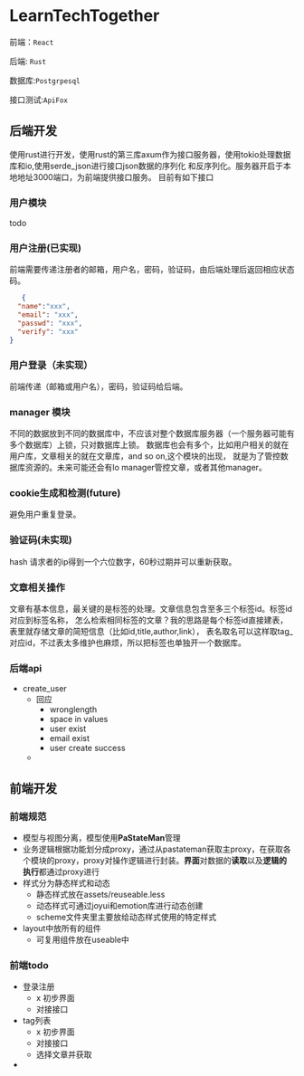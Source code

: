 # LearnTechTogether
前端：`React`


后端: `Rust`

数据库:`Postgrpesql`


接口测试:`ApiFox`
## 后端开发
使用rust进行开发，使用rust的第三库axum作为接口服务器，使用tokio处理数据库和io,使用serde_json进行接口json数据的序列化
和反序列化。服务器开启于本地地址3000端口，为前端提供接口服务。
目前有如下接口
### 用户模块
todo
### 用户注册(已实现)
前端需要传递注册者的邮箱，用户名，密码，验证码，由后端处理后返回相应状态码。
```json
   {
  "name":"xxx",
  "email": "xxx",
  "passwd": "xxx",
  "verify": "xxx"
}
```
### 用户登录（未实现）
前端传递（邮箱或用户名），密码，验证码给后端。
### manager 模块
不同的数据放到不同的数据库中，不应该对整个数据库服务器（一个服务器可能有多个数据库）上锁，只对数据库上锁。
数据库也会有多个，比如用户相关的就在用户库，文章相关的就在文章库，and so on,这个模块的出现，
就是为了管控数据库资源的。未来可能还会有Io manager管控文章，或者其他manager。

### cookie生成和检测(future)
避免用户重复登录。
### 验证码(未实现)
hash 请求者的ip得到一个六位数字，60秒过期并可以重新获取。
### 文章相关操作
文章有基本信息，最关键的是标签的处理。文章信息包含至多三个标签id。标签id对应到标签名称，
怎么检索相同标签的文章？我的思路是每个标签id直接建表，表里就存储文章的简短信息（比如id,title,author,link），
表名取名可以这样取tag_对应id，不过表太多维护也麻烦，所以把标签也单独开一个数据库。
### 后端api

- create_user
  - 回应
    - wronglength
    - space in values
    - user exist
    - email exist
    - user create success
  - 

## 前端开发

### 前端规范

- 模型与视图分离，模型使用**PaStateMan**管理
- 业务逻辑根据功能划分成proxy，通过从pastateman获取主proxy，在获取各个模块的proxy，proxy对操作逻辑进行封装。**界面**对数据的**读取**以及**逻辑的执行**都通过proxy进行
- 样式分为静态样式和动态
  - 静态样式放在assets/reuseable.less
  - 动态样式可通过joyui和emotion库进行动态创建
  - scheme文件夹里主要放给动态样式使用的特定样式
- layout中放所有的组件
  - 可复用组件放在useable中

### 前端todo

- 登录注册
  - x 初步界面
  - 对接接口
- tag列表
  - x 初步界面
  - 对接接口
  - 选择文章并获取
- 



